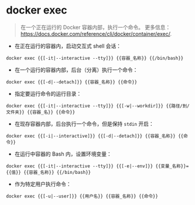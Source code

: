 # docker exec

> 在一个正在运行的 Docker 容器内部，执行一个命令。
> 更多信息：<https://docs.docker.com/reference/cli/docker/container/exec/>.

- 在正在运行的容器内，启动交互式 shell 会话：

`docker exec {{[-it|--interactive --tty]}} {{容器_名称}} {{/bin/bash}}`

- 在一个运行的容器内部，后台（分离）执行一个命令：

`docker exec {{[-d|--detach]}} {{容器_名称}} {{命令}}`

- 指定要运行命令的运行目录：

`docker exec {{[-it|--interactive --tty]}} {{[-w|--workdir]}} {{路径/到/文件夹}} {{容器_名}} {{命令}}`

- 在现存容器内部，后台执行一个命令，但是保持 `stdin` 开启：

`docker exec {{[-i|--interactive]}} {{[-d|--detach]}} {{容器_名称}} {{命令}}`

- 在运行中容器的 Bash 内，设置环境变量：

`docker exec {{[-it|--interactive --tty]}} {{[-e|--env]}} {{变量_名称}}={{值}} {{容器_名称}} {{/bin/bash}}`

- 作为特定用户执行命令：

`docker exec {{[-u|--user]}} {{用户名}} {{容器_名称}} {{命令}}`
